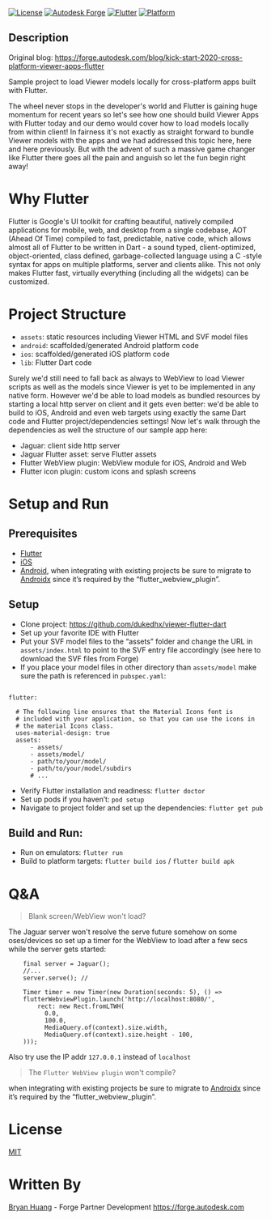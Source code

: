 [![License](http://img.shields.io/:license-mit-blue.svg)](http://opensource.org/licenses/MIT)
[![Autodesk Forge](https://img.shields.io/badge/Autodesk-Forge-orange.svg)](https://forge.autodesk.com/)
[![Flutter](https://img.shields.io/badge/Flutter-Dart-green.svg)](https://flutter.dev/)
[![Platform](https://img.shields.io/badge/Platform-iOS|Android|Web-green.svg)](https://forge.autodesk.com/)

## Description

Original blog: https://forge.autodesk.com/blog/kick-start-2020-cross-platform-viewer-apps-flutter

Sample project to load Viewer models locally for cross-platform apps built with Flutter.

The wheel never stops in the developer's world and Flutter is gaining huge momentum for recent years so let's see how one should build Viewer Apps with Flutter today and our demo would cover how to load models locally from within client! In fairness it's not exactly as straight forward to bundle Viewer models with the apps and we had addressed this topic here, here and here previously. But with the advent of such a massive game changer like Flutter there goes all the pain and anguish so let the fun begin right away!

# Why Flutter

Flutter is Google's UI toolkit for crafting beautiful, natively compiled applications for mobile, web, and desktop from a single codebase, AOT (Ahead Of Time) compiled to fast, predictable, native code, which allows almost all of Flutter to be written in Dart - a sound typed, client-optimized, object-oriented, class defined, garbage-collected language using a C -style syntax for apps on multiple platforms, server and clients alike. This not only makes Flutter fast, virtually everything (including all the widgets) can be customized.

# Project Structure

- `assets`: static resources including Viewer HTML and SVF model files
- `android`: scaffolded/generated Android platform code
- `ios`: scaffolded/generated iOS platform code
- `lib`: Flutter Dart code

Surely we'd still need to fall back as always to WebView to load Viewer scripts as well as the models since Viewer is yet to be implemented in any native form. However we'd be able to load models as bundled resources by starting a local http server on client and it gets even better: we'd be able to build to iOS, Android and even web targets using exactly the same Dart code and Flutter project/dependencies settings! Now let's walk through the dependencies as well the structure of our sample app here:

- Jaguar: client side http server
- Jaguar Flutter asset:  serve Flutter assets 
- Flutter WebView plugin: WebView module for iOS, Android and Web  
- Flutter icon plugin: custom icons and splash screens

# Setup and Run

## Prerequisites
- [Flutter](https://flutter.dev/docs/get-started/editor)
- [iOS](https://flutter.dev/docs/get-started/editor)
- [Android](https://flutter.dev/docs/get-started/editor), when integrating with existing projects be sure to migrate to [Androidx](https://developer.android.com/jetpack/androidx/) since it’s required by the “flutter_webview_plugin”.

## Setup

- Clone project: https://github.com/dukedhx/viewer-flutter-dart
- Set up your favorite IDE with Flutter
- Put your SVF model files to the “assets” folder and change the URL in `assets/index.html` to point to the SVF entry file accordingly (see here to download the SVF files from Forge)
- If you place your model files in other directory than `assets/model` make sure the path is referenced in `pubspec.yaml`:

```

flutter:

  # The following line ensures that the Material Icons font is
  # included with your application, so that you can use the icons in
  # the material Icons class.
  uses-material-design: true
  assets:
      - assets/
      - assets/model/
      - path/to/your/model/
      - path/to/your/model/subdirs
      # ...
```

- Verify Flutter installation and readiness: `flutter doctor`
- Set up pods if you haven’t: `pod setup`
- Navigate to project folder and set up the dependencies: `flutter get pub`
 

## Build and Run:

- Run on emulators: `flutter run`
- Build to platform targets: `flutter build ios` / `flutter build apk`

# Q&A

> Blank screen/WebView won't load?

The Jaguar server won't resolve the serve future somehow on some oses/devices so set up a timer for the WebView to load after a few secs while the server gets started:

```
    final server = Jaguar();
    //...
    server.serve(); //

    Timer timer = new Timer(new Duration(seconds: 5), () =>
    flutterWebviewPlugin.launch('http://localhost:8080/',
        rect: new Rect.fromLTWH(
          0.0,
          100.0,
          MediaQuery.of(context).size.width,
          MediaQuery.of(context).size.height - 100,
    )));
```

Also try use the IP addr `127.0.0.1` instead of `localhost`

> The `Flutter WebView plugin` won't compile?

when integrating with existing projects be sure to migrate to [Androidx](https://developer.android.com/jetpack/androidx/) since it’s required by the “flutter_webview_plugin”.


# License

[MIT](http://opensource.org/licenses/MIT)

# Written By

[Bryan Huang](https://www.linkedin.com/in/bryan-huang-1447b862) - Forge Partner Development https://forge.autodesk.com
